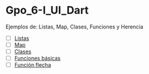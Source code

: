 # Gpo_6-I_UI_Dart
Ejemplos de: Listas, Map, Clases, Funciones y Herencia 
- [ ] [Listas](https://dartpad.dartlang.org/68e346b307a96e463021149c9ce8dc28)
- [ ] [Map](https://dartpad.dartlang.org/40fdd4df94fe331e181a784572dcdb43#file-map-dart)
- [ ] [Clases](https://dartpad.dartlang.org/479233477fd4bd8c323b146c59e5f936)
- [ ] [Funciones básicas](https://dartpad.dartlang.org/77a710df84fdf00088eedc60aab6a2b2)
- [ ] [Función flecha](https://dartpad.dartlang.org/4fde92458753f124b4859426bc1392cf)
